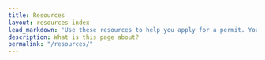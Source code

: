 ```yaml
---
title: Resources
layout: resources-index
lead_markdown: 'Use these resources to help you apply for a permit. You can access applications and forms, explore the glossary of terms, or view contact information and sample plans.'
description: What is this page about?
permalink: "/resources/"
---
```

